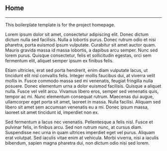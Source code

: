 ## Home
***

This boilerplate template is for the project homepage.

Lorem ipsum dolor sit amet, consectetur adipiscing elit. Donec dictum dictum nulla sed facilisis. Nulla a lobortis purus. Donec rutrum odio et nisi pharetra, porta euismod ipsum vulputate. Curabitur sit amet auctor quam. Mauris gravida massa id massa lobortis, a dapibus arcu semper. Nunc sed lorem purus. Quisque consectetur, felis et sollicitudin egestas, orci sem fermentum elit, aliquet semper ipsum ex finibus felis.

Etiam ultricies, erat sed porta hendrerit, enim diam vulputate lacus, ut tincidunt elit nisl convallis felis. Integer mollis faucibus dui, at viverra velit mollis in. Fusce commodo massa sed mi venenatis, feugiat fringilla nulla posuere. Donec elementum urna a dolor euismod facilisis. Quisque a aliquet nulla. Fusce vel velit arcu. Vivamus libero eros, semper sed venenatis quis, tempor ac mi. Nunc elementum consequat rutrum. Maecenas dui augue, ullamcorper eget porta sit amet, laoreet in massa. Nulla facilisi. Aliquam sed libero sit amet sem accumsan venenatis eu a mi. Donec ipsum massa, laoreet sit amet tincidunt id, imperdiet non ex.

Sed fermentum a lacus nec venenatis. Pellentesque a felis nisl. Fusce et pulvinar felis, in finibus arcu. Sed non rutrum nunc, at cursus diam. Suspendisse nec urna in quam ultrices imperdiet eget vel purus. Aliquam erat volutpat. Sed iaculis vitae enim at vehicula. Morbi viverra, nisi a iaculis bibendum, sapien magna pharetra dui, non dictum odio nisi sed lorem.